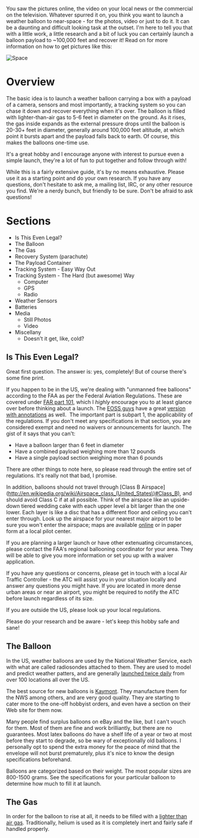 You saw the pictures online, the video on your local news or the commercial on the television. Whatever spurred it on, you think you want to launch a weather balloon to near-space - for the photos, video or just to do it. It can be a daunting and difficult looking task at the outset. I'm here to tell you that with a little work, a little research and a bit of luck you can certainly launch a balloon payload to ~100,000 feet and recover it! Read on for more information on how to get pictures like this:

![Space](http://farm5.staticflickr.com/4044/4624098425_eacdbba833.jpg)

# Overview
The basic idea is to launch a weather balloon carrying a box with a payload of a camera, sensors and most importantly, a tracking system so you can chase it down and recover everything when it's over. The balloon is filled with lighter-than-air gas to 5-6 feet in diameter on the ground. As it rises, the gas inside expands as the external pressure drops until the balloon is 20-30+ feet in diameter, generally around 100,000 feet altitude, at which point it bursts apart and the payload falls back to earth. Of course, this makes the balloons one-time use.

It's a great hobby and I encourage anyone with interest to pursue even a simple launch, they're a lot of fun to put together and follow through with!

While this is a fairly extensive guide, it's by no means exhaustive. Please use it as a starting point and do your own research. If you have any questions, don't hesitate to ask me, a mailing list, IRC, or any other resource you find. We're a nerdy bunch, but friendly to be sure. Don't be afraid to ask questions!

# Sections
* Is This Even Legal?
* The Balloon
* The Gas
* Recovery System (parachute)
* The Payload Container
* Tracking System - Easy Way Out
* Tracking System - The Hard (but awesome) Way
  * Computer
  * GPS
  * Radio
* Weather Sensors
* Batteries
* Media
  * Still Photos
  * Video
* Miscellany
  * Doesn't it get, like, cold?
  
## Is This Even Legal?
Great first question. The answer is: yes, completely! But of course there's some fine print.

If you happen to be in the US, we're dealing with "unmanned free balloons" according to the FAA as per the Federal Aviation Regulations. These are covered under <a href="http://ecfr.gpoaccess.gov/cgi/t/text/text-idx?c=ecfr&amp;rgn=div5&amp;view=text&amp;node=14:2.0.1.3.15&amp;idno=14" target="_blank">FAR part 101</a>, which I <em>highly</em> encourage you to at least glance over before thinking about a launch. The <a href="http://www.eoss.org">EOSS guys</a> have a great <a href="http://www.eoss.org/pubs/far_annotated.htm">version with annotations</a> as well.  The important part is subpart 1, the applicability of the regulations. If you don't meet any specifications in that section, you are considered exempt and need no waivers or announcements for launch. The gist of it says that you can't:

* Have a balloon larger than 6 feet in diameter
* Have a combined payload weighing more than 12 pounds
* Have a single payload section weighing more than 6 pounds

There are other things to note here, so please read through the entire set of regulations. It's really not that bad, I promise.

In addition, balloons should not travel through [Class B Airspace](http://en.wikipedia.org/wiki/Airspace_class_(United_States\)#Class_B), and should avoid Class C if at all possible. Think of the airspace like an upside-down tiered wedding cake with each upper level a bit larger than the one lower. Each layer is like a disc that has a different floor and ceiling you can't enter through. Look up the airspace for your nearest major airport to be sure you won't enter the airspace; maps are available [online](http://skyvector.com/) or in paper form at a local pilot center.

If you are planning a larger launch or have other extenuating circumstances, please contact the FAA's regional ballooning coordinator for your area. They will be able to give you more information or set you up with a waiver application.

If you have any questions or concerns, please get in touch with a local Air Traffic Controller - the ATC will assist you in your situation locally and answer any questions you might have. If you are located in more dense urban areas or near an airport, you might be required to notify the ATC before launch regardless of its size.

If you are outside the US, please look up your local regulations.

Please do your research and be aware - let's keep this hobby safe and sane!

## The Balloon
In the US, weather balloons are used by the National Weather Service, each with what are called radiosondes attached to them. They are used to model and predict weather patters, and are generally [launched twice daily](http://www.wrh.noaa.gov/rev/tour/UA/introduction.php) from over 100 locations all over the US.

The best source for new balloons is [Kaymont](http://kaymontballoons.com/). They manufacture them for the NWS among others, and are very good quality. They are starting to cater more to the one-off hobbyist orders, and even have a section on their Web site for them now.

Many people find surplus balloons on eBay and the like, but I can't vouch for them. Most of them are fine and work brilliantly, but there are no guarantees. Most latex balloons do have a shelf life of a year or two at most before they start to degrade, so be wary of exceptionally old balloons. I personally opt to spend the extra money for the peace of mind that the envelope will not burst prematurely, plus it's nice to know the design specifications beforehand.

Balloons are categorized based on their weight. The most popular sizes are 800-1500 grams. See the specifications for your particular balloon to determine how much to fill it at launch.

## The Gas
In order for the balloon to rise at all, it needs to be filled with a [lighter than air gas](http://en.wikipedia.org/wiki/Lighter_than_air). Traditionally, helium is used as it is completely inert and fairly safe if handled properly.
